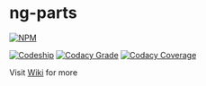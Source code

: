 # ng-parts

[![NPM](https://nodei.co/npm/ng-parts.png?compact=true)](https://www.npmjs.com/package/ng-parts/)

[![Codeship](https://codeship.com/projects/82e78070-ff38-0134-bb91-4a13daab2acf/status?branch=master)](https://app.codeship.com/projects/212315)
[![Codacy Grade](https://api.codacy.com/project/badge/Grade/f453f77f18304ec6b47fcabb26e2a04f)](https://www.codacy.com/app/uiio/ng-parts)
[![Codacy Coverage](https://api.codacy.com/project/badge/Coverage/f453f77f18304ec6b47fcabb26e2a04f)](https://www.codacy.com/app/uiio/ng-parts)

Visit [Wiki](https://github.com/uiio/ng-parts/wiki) for more
